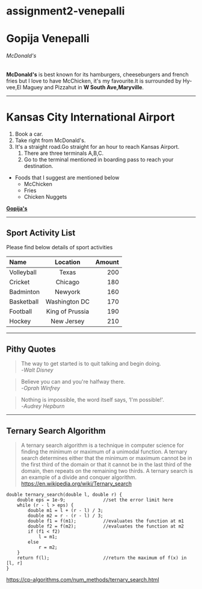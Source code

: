 # assignment2-venepalli
# Gopija Venepalli
###### McDonald's

**McDonald's** is best known for its hamburgers, cheeseburgers and french fries but I love to have McChicken, it's my favourite.It is surrounded by Hy-vee,El Maguey and Pizzahut in **W South Ave,Maryville**.

***

# Kansas City International Airport

1. Book a car. 
2. Take right from McDonald's.
3. It's a straight road.Go straight for an hour to reach Kansas Airport.
    1. There are three terminals A,B,C.
    2. Go to the terminal mentioned in boarding pass to reach your destination.

* Foods that I suggest are mentioned below
    * McChicken
    * Fries
    * Chicken Nuggets

**[Gopija's](AboutMe.md)**

---

## Sport Activity List

Please find below details of sport activities

| Name | Location | Amount
| :--- | :---: | ---: |
| Volleyball | Texas | 200 |
| Cricket | Chicago | 180 |
| Badminton | Newyork | 160 |
| Basketball | Washington DC | 170
| Football | King of Prussia | 190
| Hockey | New Jersey | 210

---

## Pithy Quotes

>The way to get started is to quit talking and begin doing.<br>-*Walt Disney*

>Believe you can and you're halfway there.<br>-*Oprah Winfrey*

>Nothing is impossible, the word itself says, ‘I'm possible!'.<br>-*Audrey Hepburn*

---

## Ternary Search Algorithm

>A ternary search algorithm is a technique in computer science for finding the minimum or maximum of a unimodal function. A ternary search determines either that the minimum or maximum cannot be in the first third of the domain or that it cannot be in the last third of the domain, then repeats on the remaining two thirds. A ternary search is an example of a divide and conquer algorithm.<br>
<https://en.wikipedia.org/wiki/Ternary_search>
```
double ternary_search(double l, double r) {
    double eps = 1e-9;              //set the error limit here
    while (r - l > eps) {
        double m1 = l + (r - l) / 3;
        double m2 = r - (r - l) / 3;
        double f1 = f(m1);          //evaluates the function at m1
        double f2 = f(m2);          //evaluates the function at m2
        if (f1 < f2)
            l = m1;
        else
            r = m2;
    }
    return f(l);                    //return the maximum of f(x) in [l, r]
}
```
<https://cp-algorithms.com/num_methods/ternary_search.html>